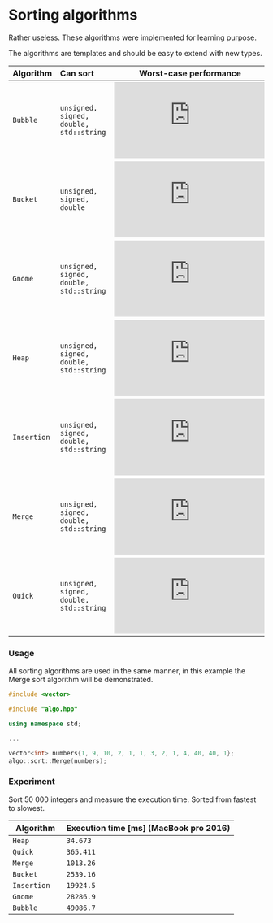 Sorting algorithms
==============
Rather useless. These algorithms were implemented for learning purpose.

The algorithms are templates and should be easy to extend with new types.

|Algorithm|Can sort| Worst-case performance | Average performance |
|---|:---|:---:|:---:|
|`Bubble     `    |`unsigned, signed, double, std::string`       |![e](https://private.codecogs.com/gif.latex?n%5E2)                                                |![e](https://private.codecogs.com/gif.latex?n%5E2) |
|`Bucket     `    |`unsigned, signed, double`                    |![e](https://private.codecogs.com/gif.latex?n%5E2)                                                |![e](https://private.codecogs.com/gif.latex?O%5Cleft%20%28%20n%20&plus;%20%5Cfrac%7Bn%5E2%7D%7Bk%7D%20&plus;%20k%20%5Cright%20%29)|
|`Gnome      `    |`unsigned, signed, double, std::string`       |![e](https://private.codecogs.com/gif.latex?n%5E2)                                                |![e](https://private.codecogs.com/gif.latex?n%5E2)|
|`Heap       `    |`unsigned, signed, double, std::string`       |![e](https://private.codecogs.com/gif.latex?O%5Cleft%20%28%20n%20%5Clog%20n%20%5Cright%20%29)     |![e](https://private.codecogs.com/gif.latex?O%5Cleft%20%28%20n%20%5Clog%20n%20%5Cright%20%29) |
|`Insertion  `    |`unsigned, signed, double, std::string`       |![e](https://private.codecogs.com/gif.latex?n%5E2)                                                |![e](https://private.codecogs.com/gif.latex?n%5E2)|
|`Merge      `    |`unsigned, signed, double, std::string`       |![e](https://private.codecogs.com/gif.latex?O%5Cleft%20%28%20n%20%5Clog%20n%20%5Cright%20%29)     |![e](https://private.codecogs.com/gif.latex?O%5Cleft%20%28%20n%20%5Clog%20n%20%5Cright%20%29) |
|`Quick      `    |`unsigned, signed, double, std::string`       |![e](https://private.codecogs.com/gif.latex?n%5E2)                                                |![e](https://private.codecogs.com/gif.latex?O%5Cleft%20%28%20n%20%5Clog%20n%20%5Cright%20%29) |

### Usage
All sorting algorithms are used in the same manner, in this example the Merge sort algorithm will be demonstrated.

```cpp
#include <vector>

#include "algo.hpp"

using namespace std;

...

vector<int> numbers{1, 9, 10, 2, 1, 1, 3, 2, 1, 4, 40, 40, 1};
algo::sort::Merge(numbers);
```

### Experiment

Sort 50 000 integers and measure the execution time. Sorted from fastest to slowest. 

|Algorithm| Execution time [ms] (MacBook pro 2016)|
|---|---|
|`Heap       `    |`34.673` |
|`Quick      `    |`365.411` |
|`Merge      `    |`1013.26` |
|`Bucket     `    |`2539.16` |
|`Insertion  `    |`19924.5` |
|`Gnome      `    |`28286.9` |
|`Bubble     `    |`49086.7`|
